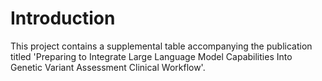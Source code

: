 # Introduction

This project contains a supplemental table accompanying the publication titled 'Preparing to Integrate Large Language Model Capabilities Into Genetic Variant Assessment Clinical Workflow'.